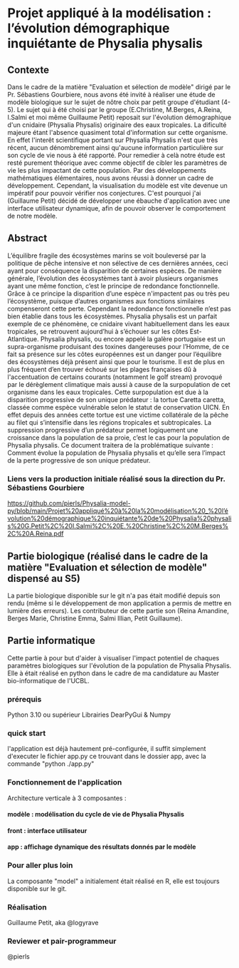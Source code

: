 # Projet appliqué à la modélisation : l’évolution démographique inquiétante de Physalia physalis


## Contexte 
Dans le cadre de la matière "Evaluation et sélection de modèle" dirigé par le Pr. Sébastiens Gourbiere, nous avons été invité à réaliser une étude de modèle biologique sur le sujet de nôtre choix par petit groupe d'étudiant (4-5). Le sujet qui à été choisi par le groupe (E.Christine, M.Berges, A.Reina, I.Salmi et moi même Guillaume Petit) reposait sur l'évolution démographique d'un cnidaire (Physalia Physalis) originaire des eaux tropicales. La dificulté majeure étant l'absence quasiment total d'information sur cette organisme. En effet l'interêt scientifique portant sur Physalia Physalis n'est que très récent, aucun dénombrement ainsi qu'aucune information particulière sur son cycle de vie nous à été rapporté. Pour remedier à celà notre étude est resté purement théorique avec comme objectif de cibler les paramètres de vie les plus impactant de cette population. Par des développements mathématiques élémentaires, nous avons réussi à donner un cadre de développement. Cependant, la visualisation du modèle est vite devenue un impératif pour pouvoir vérifier nos conjectures. C'est pourquoi j'ai (Guillaume Petit) décidé de développer une ébauche d'application avec une interface utilisateur dynamique, afin de pouvoir observer le comportement de notre modèle. 

## Abstract

L’équilibre fragile des écosystèmes marins se voit bouleversé par la politique de pêche intensive et non sélective de ces dernières années, ceci ayant pour conséquence la disparition de certaines espèces. De manière générale, l’évolution des écosystèmes tant à avoir plusieurs organismes ayant une même fonction, c’est le principe de redondance fonctionnelle. Grâce à ce principe la disparition d’une espèce n'impactent pas ou très peu l’écosystème, puisque d’autres organismes aux fonctions similaires compenseront cette perte. Cependant la redondance fonctionnelle n’est pas bien établie dans tous les écosystèmes. Physalia physalis est un parfait exemple de ce phénomène, ce cnidaire vivant habituellement dans les eaux tropicales, se retrouvent aujourd’hui à s’échouer sur les côtes Est-Atlantique. Physalia physalis, ou encore appelé la galère portugaise est un supra-organisme produisant des toxines dangereuses pour l’Homme, de ce fait sa présence sur les côtes européennes est un danger pour l’équilibre des écosystèmes déjà présent ainsi que pour le tourisme. Il est de plus en plus fréquent d’en trouver échoué sur les plages françaises dû à l'accentuation de certains courants (notamment le golf stream) provoqué par le dérèglement climatique mais aussi à cause de la surpopulation de cet organisme dans les eaux tropicales. Cette surpopulation est due à la disparition progressive de son unique prédateur : la tortue Caretta caretta, classée comme espèce vulnérable selon le statut de conservation UICN. En effet depuis des années cette tortue est une victime collatérale de la pêche au filet qui s’intensifie dans les régions tropicales et subtropicales. La suppression progressive d’un prédateur permet logiquement une croissance dans la population de sa proie, c’est le cas pour la population de Physalia physalis. Ce document traitera de la problématique suivante : Comment évolue la population de Physalia physalis et qu’elle sera l’impact de la perte progressive de son unique prédateur.

### Liens vers la production initiale réalisé sous la direction du Pr. Sébastiens Gourbiere
https://github.com/pierls/Physalia-model-py/blob/main/Projet%20appliqué%20à%20la%20modélisation%20_%20l’évolution%20démographique%20inquiétante%20de%20Physalia%20physalis%20G.Petit%2C%20I.Salmi%2C%20E.%20Christine%2C%20M.Berges%2C%20A.Reina.pdf



## Partie biologique (réalisé dans le cadre de la matière "Evaluation et sélection de modèle" dispensé au S5)
<p style="text-align:justifiy;">La partie biologique disponible sur le git n'a pas était modifié depuis son rendu (même si le développement de mon application a permis de mettre en lumière des erreurs).
Les contributeur de cette partie son (Reina Amandine, Berges Marie, Christine Emma, Salmi Illian, Petit Guillaume).</p>

## Partie informatique
Cette partie à pour but d'aider à visualiser l'impact potentiel de chaques paramètres biologiques sur l'évolution de la population de Physalia Physalis. Elle à était réalisé en python dans le cadre de ma candidature au Master bio-informatique de l'UCBL.

### prérequis 
Python 3.10 ou supérieur 
Librairies DearPyGui & Numpy
### quick start 
l'application est déjà hautement pré-configurée, il suffit simplement d'executer le fichier app.py ce trouvant dans le dossier app, avec la commande "python ./app.py"
### Fonctionnement de l'application 
Architecture verticale à 3 composantes : 
#### modèle : modélisation du cycle de vie de Physalia Physalis 
#### front : interface utilisateur 
#### app : affichage dynamique des résultats donnés par le modèle 
### Pour aller plus loin
La composante "model" a initialement était réalisé en R, elle est toujours disponible sur le git. 
### Réalisation 
Guillaume Petit, aka @logyrave
### Reviewer et pair-programmeur
@pierls
